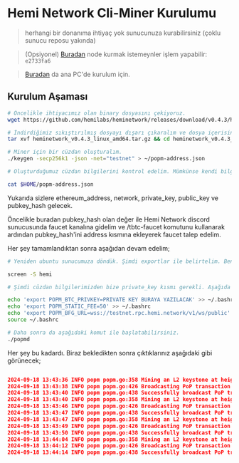 
# Hemi Network Cli-Miner Kurulumu

> herhangi bir donanıma ihtiyaç yok sunucunuza kurabilirsiniz (çoklu sunucu reposu yakında)

> (Opsiyonel) [Buradan](https://points.absinthe.network/hemi/d/connections) node kurmak istemeynler işlem yapabilir: `e2733fa6`

> [Buradan](https://pop-miner.hemi.xyz/) da ana PC'de kurulum için.


## Kurulum Aşaması

```bash
# Öncelikle ihtiyacımız olan binary dosyasını çekiyoruz.
wget https://github.com/hemilabs/heminetwork/releases/download/v0.4.3/heminetwork_v0.4.3_linux_amd64.tar.gz

# İndirdiğimiz sıkıştırılmış dosyayı dışarı çıkaralım ve dosya içerisine girelim.
tar xvf heminetwork_v0.4.3_linux_amd64.tar.gz && cd heminetwork_v0.4.3_linux_amd64

# Miner için bir cüzdan oluşturalım.
./keygen -secp256k1 -json -net="testnet" > ~/popm-address.json

# Oluşturduğumuz cüzdan bilgilerini kontrol edelim. Mümkünse kendi bilgisayarınıza kaydedebilirsiniz.

cat $HOME/popm-address.json
```

Yukarıda sizlere ethereum_address, network, private_key, public_key ve pubkey_hash gelecek. 

Öncelikle buradan pubkey_hash olan değer ile Hemi Network discord sunucusunda faucet kanalına gidelim ve /tbtc-faucet komutunu kullanarak ardından pubkey_hash'ini address kısmına ekleyerek faucet talep edelim.

Her şey tamamlandıktan sonra aşağıdan devam edelim;

```bash
# Yeniden ubuntu sunucumuza döndük. Şimdi exportlar ile belirtelim. Ben export değerlerini kalıcı ayarlayacağım. Fakat öncelikle bir screen açalım;

screen -S hemi

# Şimdi cüzdan bilgilerimizden bize private_key kısmı gerekli. Aşağıda değiştirip uygulayın.

echo 'export POPM_BTC_PRIVKEY=PRIVATE KEY BURAYA YAZILACAK' >> ~/.bashrc
echo 'export POPM_STATIC_FEE=50' >> ~/.bashrc
echo 'export POPM_BFG_URL=wss://testnet.rpc.hemi.network/v1/ws/public' >> ~/.bashrc
source ~/.bashrc

# Daha sonra da aşağıdaki komut ile başlatabilirsiniz.
./popmd


```

Her şey bu kadardı. Biraz bekledikten sonra çıktıklarınız aşağıdaki gibi görünecek;

```json

2024-09-18 13:43:36 INFO popm popm.go:358 Mining an L2 keystone at height 1546325...
2024-09-18 13:43:38 INFO popm popm.go:426 Broadcasting PoP transaction to Bitcoin testnet3...
2024-09-18 13:43:40 INFO popm popm.go:438 Successfully broadcast PoP transaction to Bitcoin testnet3 with TX hash f2ca40b9cac97b264836541d60d392cad3c3711f8dad07d6cc042fe3ba6676b6
2024-09-18 13:43:40 INFO popm popm.go:358 Mining an L2 keystone at height 1546300...
2024-09-18 13:43:46 INFO popm popm.go:426 Broadcasting PoP transaction to Bitcoin testnet3...
2024-09-18 13:43:47 INFO popm popm.go:438 Successfully broadcast PoP transaction to Bitcoin testnet3 with TX hash c35d6a72d9e867631ea0cc76dca4281cb2e5695ed2f7a0f732362319a34d500b
2024-09-18 13:43:47 INFO popm popm.go:358 Mining an L2 keystone at height 1546275...
2024-09-18 13:43:49 INFO popm popm.go:426 Broadcasting PoP transaction to Bitcoin testnet3...
2024-09-18 13:43:50 INFO popm popm.go:438 Successfully broadcast PoP transaction to Bitcoin testnet3 with TX hash 7e0bffe54c78e8fa0e97a59be8174334dcf83674b7fb25ba4ee4f25b829cae87
2024-09-18 13:44:04 INFO popm popm.go:358 Mining an L2 keystone at height 1546350...
2024-09-18 13:44:12 INFO popm popm.go:426 Broadcasting PoP transaction to Bitcoin testnet3...
2024-09-18 13:44:14 INFO popm popm.go:438 Successfully broadcast PoP transaction to Bitcoin testnet3 with TX hash 0fa8e483f4f7cffcd358bc1c673055b7a97513349dd8a8b344278a2fb7bccc9a
```

